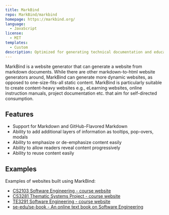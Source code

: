 ```yaml
---
title: MarkBind
repo: MarkBind/markbind
homepage: https://markbind.org/
language:
  - JavaScript
license:
  - MIT
templates:
  - Custom
description: Optimized for generating technical documentation and educational websites from Markdown text.
---
```


MarkBind is a website generator that can generate a website from markdown documents. While there are other markdown-to-html website generators around, MarkBind can generate more dynamic websites, as opposed to one-size-fits-all static content. MarkBind is particularly suitable to create content-heavy websites e.g., eLearning websites, online instruction manuals, project documentation etc. that aim for self-directed consumption.

## Features

- Support for Markdown and GitHub-Flavored Markdown
- Ability to add additional layers of information as tooltips, pop-overs, modals
- Ability to emphasize or de-emphasize content easily
- Ability to allow readers reveal content progressively
- Ability to reuse content easily

## Examples

Examples of websites built using MarkBind:

- [CS2103 Software Engineering - course website](https://www.comp.nus.edu.sg/~cs2103)
- [CS3281 Thematic Systems Project - course website](https://nus-cs3281.github.io/website/)
- [TE3291 Software Engineering - course website](https://nus-te3201.github.io/website/)
- [se-edu/se-book - An online text book on Software Engineering](https://se-edu.github.io/se-book/)
